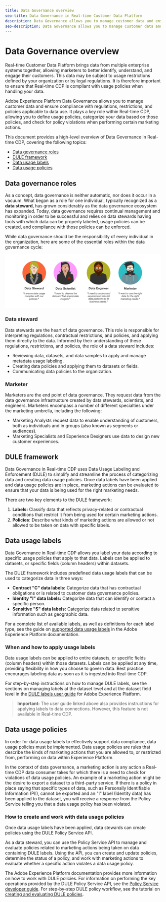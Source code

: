 ```yaml
---
title: Data Governance overview
seo-title: Data Governance in Real-time Customer Data Platform
description: Data Governance allows you to manage customer data and ensure compliance with regulations, restrictions, and policies applicable to data use. 
seo-description: Data Governance allows you to manage customer data and ensure compliance with regulations, restrictions, and policies applicable to data use. 
---
```


# Data Governance overview

Real-time Customer Data Platform brings data from multiple enterprise systems together, allowing marketers to better identify, understand, and engage their customers. This data may be subject to usage restrictions defined by your organization or by legal regulations. It is therefore important to ensure that Real-time CDP is compliant with usage policies when handling your data.

Adobe Experience Platform Data Governance allows you to manage customer data and ensure compliance with regulations, restrictions, and policies applicable to data use. It plays a key role within Real-time CDP, allowing you to define usage policies, categorize your data based on those policies, and check for policy violations when performing certain marketing actions.

This document provides a high-level overview of Data Governance in Real-time CDP, covering the following topics:

* [Data governance roles](#data-governance-roles)
* [DULE framework](#dule)
* [Data usage labels](#data-usage-labels)
* [Data usage policies](#data-usage-policies)

## Data governance roles

As a concept, data governance is neither automatic, nor does it occur in a vacuum. What began as a role for one individual, typically recognized as a **data steward**, has grown considerably as the data governance ecosystem has expanded. Today, data governance requires continual management and monitoring in order to be successful and relies on data stewards having tools with which data can be properly labeled, usage policies can be created, and compliance with those policies can be enforced.

While data governance should be the responsibility of every individual in the organization, here are some of the essential roles within the data governance cycle:

![](assets/data-governance-roles.png)

### Data steward

Data stewards are the heart of data governance. This role is responsible for interpreting regulations, contractual restrictions, and policies, and applying them directly to the data. Informed by their understanding of these regulations, restrictions, and policies, the role of a data steward includes:

* Reviewing data, datasets, and data samples to apply and manage metadata usage labeling.
* Creating data policies and applying them to datasets or fields.
* Communicating data policies to the organization.

### Marketer

Marketers are the end point of data governance. They request data from the data governance infrastructure created by data stewards, scientists, and engineers. Marketers encompass a number of different specialties under the marketing umbrella, including the following:

* Marketing Analysts request data to enable understanding of customers, both as individuals and in groups (also known as segments or audiences).
* Marketing Specialists and Experience Designers use data to design new customer experiences. 

## DULE framework

Data Governance in Real-time CDP uses Data Usage Labeling and Enforcement (DULE) to simplify and streamline the process of categorizing data and creating data usage policies. Once data labels have been applied and data usage policies are in place, marketing actions can be evaluated to ensure that your data is being used for the right marketing needs.

There are two key elements to the DULE framework:

1. **Labels:** Classify data that reflects privacy-related or contractual conditions that restrict it from being used for certain marketing actions.
1. **Policies:** Describe what kinds of marketing actions are allowed or not allowed to be taken on data with specific labels.

## Data usage labels

Data Governance in Real-time CDP allows you label your data according to specific usage policies that apply to that data. Labels can be applied to datasets, or specific fields (column headers) within datasets.

The DULE framework includes predefined data usage labels that can be used to categorize data in three ways:

* **Contract "C" data labels:** Categorize data that has contractual obligations or is related to customer data governance policies.
* **Identity "I" data labels:** Categorize data that can identify or contact a specific person.
* **Sensitive "S" data labels:** Categorize data related to sensitive information such as geographic data.

For a complete list of available labels, as well as definitions for each label type, see the guide on [supported data usage labels](https://www.adobe.io/apis/experienceplatform/home/dule/duleservices.html#!api-specification/markdown/narrative/technical_overview/data_governance/dule_supported_labels.md) in the Adobe Experience Platform documentation.

### When and how to apply usage labels

Data usage labels can be applied to entire datasets, or specific fields (column headers) within those datasets. Labels can be applied at any time, providing flexibility in how you choose to govern data. Best practice encourages labeling data as soon as it is ingested into Real-time CDP.

For step-by-step instructions on how to manage DULE labels, see the sections on managing labels at the dataset level and at the dataset field level in the [DULE labels user guide](https://www.adobe.io/apis/experienceplatform/home/tutorials/alltutorials.html#!api-specification/markdown/narrative/tutorials/dule/dule_working_with_labels.md) for Adobe Experience Platform.

> **Important:** The user guide linked above also provides instructions for applying labels to data connections. However, this feature is not available in Real-time CDP.

## Data usage policies

In order for data usage labels to effectively support data compliance, data usage policies must be implemented. Data usage policies are rules that describe the kinds of marketing actions that you are allowed to, or restricted from, performing on data within Experience Platform.

In the context of data governance, a marketing action is any action a Real-time CDP data consumer takes for which there is a need to check for violations of data usage policies. An example of a marketing action might be the desire to export a dataset to a third-party service. If there is a policy in place saying that specific types of data, such as Personally Identifiable Information (PII), cannot be exported and an "I" label (Identity data) has been applied to the dataset, you will receive a response from the Policy Service telling you that a data usage policy has been violated.

### How to create and work with data usage policies

Once data usage labels have been applied, data stewards can create policies using the DULE Policy Service API.

As a data steward, you can use the Policy Service API to manage and evaluate policies related to marketing actions being taken on data containing DULE labels. Using the API, you can create and update policies, determine the status of a policy, and work with marketing actions to evaluate whether a specific action violates a data usage policy.

The Adobe Experience Platform documentation provides more information on how to work with DULE policies. For information on performing the key operations provided by the DULE Policy Service API, see the [Policy Service developer guide](https://www.adobe.io/apis/experienceplatform/home/dule/duleservices.html#!api-specification/markdown/narrative/technical_overview/data_governance/dule_policy_service_developer_guide.md). For step-by-step DULE policy workflow, see the tutorial on [creating and evaluating DULE policies](https://www.adobe.io/apis/experienceplatform/home/tutorials/alltutorials.html#!api-specification/markdown/narrative/tutorials/dule/create_a_dule_policy_tutorial.md). 